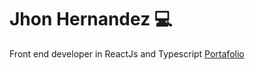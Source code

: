 # Jhon Hernandez :computer:
Front end developer in ReactJs and Typescript
[Portafolio](https://jhon-j-hernandez.web.app/)